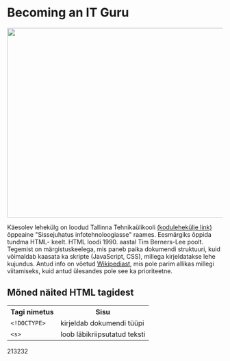 <h1>Becoming an IT Guru</h1>
<p>
<img style="width:660px; height:442px" 
src="https://cdn.pixabay.com/photo/2020/10/21/18/07/laptop-5673901_960_720.jpg"
<p>
<p>
Käesolev lehekülg on loodud Tallinna Tehnikaülikooli <a href="https://taltech.ee"> (kodulehekülje link)</a> õppeaine "Sissejuhatus infotehnoloogiasse" raames. 
Eesmärgiks õppida tundma HTML- keelt. HTML loodi 1990. aastal Tim Berners-Lee poolt. Tegemist on märgistuskeelega, mis paneb paika dokumendi struktuuri, kuid võimaldab kaasata ka skripte (JavaScript, CSS), millega kirjeldatakse lehe kujundus.
Antud info on võetud <a href="https://et.wikipedia.org/wiki/HTML"> Wikipediast</a>, mis pole parim allikas millegi viitamiseks, kuid antud ülesandes pole see ka prioriteetne.
<p>
<h2>Mõned näited HTML tagidest</h2>
<table>
<tr><th>Tagi nimetus</th><th>Sisu</th></tr>
<tr><td><code>&lt;!DOCTYPE&gt;</code></td><td>kirjeldab dokumendi tüüpi</td></tr>
<tr><td><code>&lt;s&gt;</code></td><td>loob läbikriipsutatud teksti</td></tr>
</table>
<p>
213232
